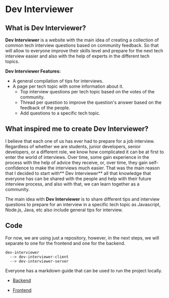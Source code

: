 # Dev Interviewer

## What is Dev Interviewer?

**Dev Interviewer** is a website with the main idea of creating a collection of common tech interview questions based on community feedback. So that will allow to everyone improve their skills level and prepare for the next tech interview easier and also with the help of experts in the different tech topics.

**Dev Interviewer Features:**
- A general compilation of tips for interviews.
- A page per tech topic with some information about it.
  - Top interview questions per tech topic based on the votes of the community.
  - Thread per question to improve the question's answer based on the feedback of the people.
  - Add questions to a specific tech topic.


## What inspired me to create Dev Interviewer?

I believe that each one of us has ever had to prepare for a job interview. Regardless of whether we are students, junior developers, senior developers, or a different role, we know how complicated it can be at first to enter the world of interviews. Over time, some gain experience in the process with the help of advice they receive, or, over time, they gain self-confidence to make the interviews much easier. That was the main reason that I decided to start with** Dev Interviewer** all that knowledge that everyone has can be shared with the people and help with their future interview process, and also with that, we can learn together as a community.

The main idea with **Dev Interviewer** is to share different tips and interview questions to prepare for an interview in a specific tech topic as Javascript, Node.js, Java, etc also include general tips for interview.

## Code
For now, we are using just a repository, however, in the next steps, we will separate to one for the frontend and one for the backend.

```
dev-interviewer
  --> dev-interviewer-client
  --> dev-interviewer-server
```

Everyone has a markdown guide that can be used to run the project locally.

- [Backend](https://github.com/brayanarrieta/dev-interviewer/tree/main/dev-interviewer-server)

- [Frontend](https://github.com/brayanarrieta/dev-interviewer/tree/main/dev-interviewer-client)